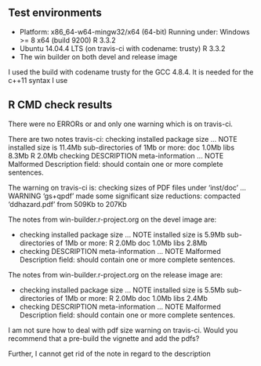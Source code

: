 ## Test environments
* Platform: x86_64-w64-mingw32/x64 (64-bit)
  Running under: Windows >= 8 x64 (build 9200)
  R 3.3.2
* Ubuntu 14.04.4 LTS (on travis-ci with codename: trusty)
  R 3.3.2
* The win builder on both devel and release image
  
I used the build with codename trusty for the GCC 4.8.4. It is needed for the c++11 syntax I use

## R CMD check results
There were no ERRORs or and only one warning which is on travis-ci. 

There are two notes travis-ci:
checking installed package size ... NOTE
  installed size is 11.4Mb
  sub-directories of 1Mb or more:
    doc    1.0Mb
    libs   8.3Mb
    R      2.0Mb
checking DESCRIPTION meta-information ... NOTE
Malformed Description field: should contain one or more complete sentences.

The warning on travis-ci is:
checking sizes of PDF files under ‘inst/doc’ ... WARNING
  ‘gs+qpdf’ made some significant size reductions:
     compacted ‘ddhazard.pdf’ from 509Kb to 207Kb

The notes from win-builder.r-project.org on the devel image are:
* checking installed package size ... NOTE
  installed size is  5.9Mb
  sub-directories of 1Mb or more:
    R      2.0Mb
    doc    1.0Mb
    libs   2.8Mb
* checking DESCRIPTION meta-information ... NOTE
Malformed Description field: should contain one or more complete sentences.

The notes from win-builder.r-project.org on the release image are:
* checking installed package size ... NOTE
  installed size is  5.5Mb
  sub-directories of 1Mb or more:
    R      2.0Mb
    doc    1.0Mb
    libs   2.4Mb
* checking DESCRIPTION meta-information ... NOTE
Malformed Description field: should contain one or more complete sentences.

I am not sure how to deal with pdf size warning on travis-ci. Would you recommend that a pre-build the vignette and add the pdfs? 

Further, I cannot get rid of the note in regard to the description
